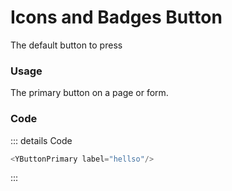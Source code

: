 <script setup>
import {YButtonPrimary} from 'bedrock-menu-vue3'
</script>

# Icons and Badges Button

The default button to press

<DemoContainer>
  <div class="flex justify-content-between">
      <y-button-primary icon="y-icon icon icon-loading icon-spin" label="Button" badge="9" badge-type="info"/>
      <y-button-secondary icon="y-icon icon icon-file-download" label="Button" badge="9" badge-type="success"/>
      <y-button-tertiary icon="y-icon icon icon-file-download" label="Button" badge="9" badge-type="warning"/>
      <y-button-link icon="y-icon icon icon-file-download" label="Button" badge="9" badge-type="danger"/>
  </div>
</DemoContainer>


### Usage
The primary button on a page or form. 

### Code
::: details Code
```js
<YButtonPrimary label="hellso"/>
```
:::



